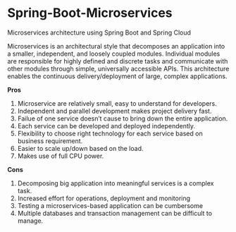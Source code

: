 # Spring-Boot-Microservices
Microservices architecture using Spring Boot and Spring Cloud 

Microservices is an architectural style that decomposes an application into a smaller, independent, and loosely coupled 
modules. Individual modules are responsible for highly defined and discrete tasks and communicate with other modules through 
simple, universally accessible APIs. This architecture enables the continuous delivery/deployment of large, complex 
applications.

<b>Pros</b>

1. Microservice are relatively small, easy to understand for developers.
2. Independent and parallel development makes project delivery fast.
3. Failue of one service doesn’t cause to bring down the entire application.
4. Each service can be developed and deployed independently.
5. Flexibility to choose right technology for each service based on business requirement.
6. Easier to scale up/down based on the load.
7. Makes use of full CPU power.

<b>Cons</b>

1. Decomposing big application into meaningful services is a complex task.
2. Increased effort for operations, deployment and monitoring
3. Testing a microservices-based application can be cumbersome
4. Multiple databases and transaction management can be difficult to manage.

